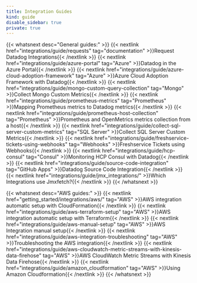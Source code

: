 ```yaml
---
title: Integration Guides
kind: guide
disable_sidebar: true
private: true
---
```


{{< whatsnext desc="General guides:" >}}
    {{< nextlink href="integrations/guide/requests" tag="documentation" >}}Request Datadog Integrations{{< /nextlink >}}
    {{< nextlink href="integrations/guide/azure-portal" tag="Azure" >}}Datadog in the Azure Portal{{< /nextlink >}}
    {{< nextlink href="integrations/guide/azure-cloud-adoption-framework" tag="Azure" >}}Azure Cloud Adoption Framework with Datadog{{< /nextlink >}}
    {{< nextlink href="integrations/guide/mongo-custom-query-collection" tag="Mongo" >}}Collect Mongo Custom Metrics{{< /nextlink >}}
    {{< nextlink href="integrations/guide/prometheus-metrics" tag="Prometheus" >}}Mapping Prometheus metrics to Datadog metrics{{< /nextlink >}}
    {{< nextlink href="integrations/guide/prometheus-host-collection" tag="Prometheus" >}}Prometheus and OpenMetrics metrics collection from a host{{< /nextlink >}}
    {{< nextlink href="integrations/guide/collect-sql-server-custom-metrics" tag="SQL Server" >}}Collect SQL Server Custom Metrics{{< /nextlink >}}
    {{< nextlink href="integrations/guide/freshservice-tickets-using-webhooks" tag="Webhooks" >}}Freshservice Tickets using Webhooks{{< /nextlink >}}
    {{< nextlink href="integrations/guide/hcp-consul" tag="Consul" >}}Monitoring HCP Consul with Datadog{{< /nextlink >}}
    {{< nextlink href="integrations/guide/source-code-integration" tag="GitHub Apps" >}}Datadog Source Code Integration{{< /nextlink >}}
    {{< nextlink href="integrations/guide/jmx_integrations/" >}}Which Integrations use Jmxfetch?{{< /nextlink >}}
{{< /whatsnext >}}

{{< whatsnext desc="AWS guides:" >}}
    {{< nextlink href="getting_started/integrations/aws/" tag="AWS" >}}AWS integration automatic setup with CloudFormation{{< /nextlink >}}
    {{< nextlink href="integrations/guide/aws-terraform-setup" tag="AWS" >}}AWS integration automatic setup with Terraform{{< /nextlink >}}
    {{< nextlink href="integrations/guide/aws-manual-setup" tag="AWS" >}}AWS Integration manual setup{{< /nextlink >}}
    {{< nextlink href="integrations/guide/aws-integration-troubleshooting" tag="AWS" >}}Troubleshooting the AWS integration{{< /nextlink >}}
    {{< nextlink href="integrations/guide/aws-cloudwatch-metric-streams-with-kinesis-data-firehose" tag="AWS" >}}AWS CloudWatch Metric Streams with Kinesis Data Firehose{{< /nextlink >}}
    {{< nextlink href="integrations/guide/amazon_cloudformation" tag="AWS" >}}Using Amazon Cloudformation{{< /nextlink >}}
{{< /whatsnext >}}